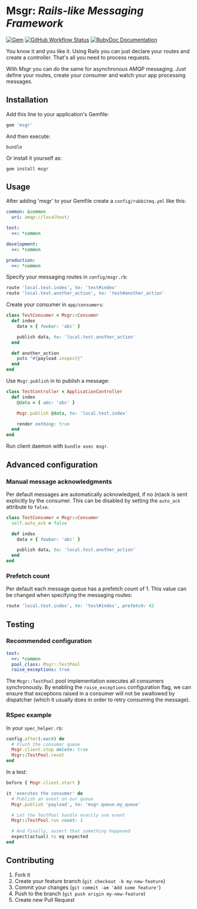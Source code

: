 # Msgr: _Rails-like Messaging Framework_

[![Gem](https://img.shields.io/gem/v/msgr?logo=rubygems)](https://rubygems.org/gems/msgr)
[![GitHub Workflow Status](https://img.shields.io/github/actions/workflow/status/jgraichen/msgr/test.yml?branch=main&logo=github)](https://github.com/jgraichen/msgr/actions/workflows/test.yml)
[![RubyDoc Documentation](http://img.shields.io/badge/rubydoc-here-blue.svg)](http://rubydoc.info/github/jgraichen/msgr/master/frames)

You know it and you like it. Using Rails you can just declare your routes and
create a controller. That's all you need to process requests.

With _Msgr_ you can do the same for asynchronous AMQP messaging. Just define
your routes, create your consumer and watch your app processing messages.

## Installation

Add this line to your application's Gemfile:

```ruby
gem 'msgr'
```

And then execute:

```console
bundle
```

Or install it yourself as:

```console
gem install msgr
```

## Usage

After adding 'msgr' to your Gemfile create a `config/rabbitmq.yml` like this:

```yaml
common: &common
  uri: amqp://localhost/

test:
  <<: *common

development:
  <<: *common

production:
  <<: *common
```

Specify your messaging routes in `config/msgr.rb`:

```ruby
route 'local.test.index', to: 'test#index'
route 'local.test.another_action', to: 'test#another_action'
```

Create your consumer in `app/consumers`:

```ruby
class TestConsumer < Msgr::Consumer
  def index
    data = { fuubar: 'abc' }

    publish data, to: 'local.test.another_action'
  end

  def another_action
    puts "#{payload.inspect}"
  end
end
```

Use `Msgr.publish` in to publish a message:

```ruby
class TestController < ApplicationController
  def index
    @data = { abc: 'abc' }

    Msgr.publish @data, to: 'local.test.index'

    render nothing: true
  end
end
```

Run client daemon with `bundle exec msgr`.

## Advanced configuration

### Manual message acknowledgments

Per default messages are automatically acknowledged, if no (n)ack is sent explicitly by the consumer. This can be disabled by setting the `auto_ack` attribute to `false`.

```ruby
class TestConsumer < Msgr::Consumer
  self.auto_ack = false

  def index
    data = { fuubar: 'abc' }

    publish data, to: 'local.test.another_action'
  end
end
```

### Prefetch count

Per default each message queue has a prefetch count of 1. This value can be changed when specifying the messaging routes:

```ruby
route 'local.test.index', to: 'test#index', prefetch: 42
```

## Testing

### Recommended configuration

```yaml
test:
  <<: *common
  pool_class: Msgr::TestPool
  raise_exceptions: true
```

The `Msgr::TestPool` pool implementation executes all consumers synchronously.
By enabling the `raise_exceptions` configuration flag, we can ensure that exceptions raised in a consumer will not be swallowed by dispatcher (which it usually does in order to retry consuming the message).

### RSpec example

In your `spec_helper.rb`:

```ruby
config.after(:each) do
  # Flush the consumer queue
  Msgr.client.stop delete: true
  Msgr::TestPool.reset
end
```

In a test:

```ruby
before { Msgr.client.start }

it 'executes the consumer' do
  # Publish an event on our queue
  Msgr.publish 'payload', to: 'msgr.queue.my_queue'

  # Let the TestPool handle exactly one event
  Msgr::TestPool.run count: 1

  # And finally, assert that something happened
  expect(actual).to eq expected
end
```

## Contributing

1. Fork it
2. Create your feature branch (`git checkout -b my-new-feature`)
3. Commit your changes (`git commit -am 'Add some feature'`)
4. Push to the branch (`git push origin my-new-feature`)
5. Create new Pull Request
